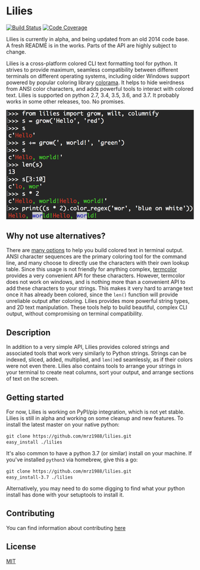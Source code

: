 # Lilies

[![Build Status](https://travis-ci.org/mrz1988/lilies.svg?branch=master)](https://travis-ci.org/mrz1988/lilies)
[![Code Coverage](https://codecov.io/gh/mrz1988/lilies/branch/master/graphs/badge.svg)](https://codecov.io/gh/mrz1988/lilies/branch/master)

Lilies is currently in alpha, and being updated from an old 2014 code base. A fresh README is in the works. Parts of the API are highly subject to change.

Lilies is a cross-platform colored CLI text formatting tool for python. It strives to provide maximum, seamless compatibility between different terminals on different operating systems, including older Windows support powered by popular coloring library [colorama](https://pypi.org/project/colorama/). It helps to hide weirdness from ANSI color characters, and adds powerful tools to interact with colored text. Lilies is supported on python 2.7, 3.4, 3.5, 3.6, and 3.7. It probably works in some other releases, too. No promises.

![Sup, world?](https://raw.githubusercontent.com/mrz1988/lilies/master/screenshots/screenshot01.png)

## Why not use alternatives?
There are [many options](https://stackoverflow.com/questions/287871/how-to-print-colored-text-in-terminal-in-python) to help you build colored text in terminal output. ANSI character sequences are the primary coloring tool for the command line, and many choose to directly use the characters with their own lookup table. Since this usage is not friendly for anything complex, [termcolor](https://pypi.org/project/termcolor/) provides a very convenient API for these characters. However, termcolor does not work on windows, and is nothing more than a convenient API to add these characters to your strings. This makes it very hard to arrange text once it has already been colored, since the `len()` function will provide unreliable output after coloring. Lilies provides more powerful string types, and 2D text manipulation. These tools help to build beautiful, complex CLI output, without compromising on terminal compatibility.

## Description
In addition to a very simple API, Lilies provides colored strings and associated tools that work very similarly to Python strings. Strings can be indexed, sliced, added, multiplied, and `len()`ed seamlessly, as if their colors were not even there. Lilies also contains tools to arrange your strings in your terminal to create neat columns, sort your output, and arrange sections of text on the screen.

## Getting started
For now, Lilies is working on PyPI/pip integration, which is not yet stable. Lilies is still in alpha and working on some cleanup and new features. To install the latest master on your native python:
```
git clone https://github.com/mrz1988/lilies.git
easy_install ./lilies
```

It's also common to have a python 3.7 (or similar) install on your machine. If you've installed `python3` via homebrew, give this a go:
```
git clone https://github.com/mrz1988/lilies.git
easy_install-3.7 ./lilies
```
Alternatively, you may need to do some digging to find what your python install has done with your setuptools to install it.

## Contributing
You can find information about contributing [here](https://github.com/mrz1988/lilies/blob/master/docs/contributing.rst)

## License
[MIT](https://github.com/mrz1988/lilies/blob/master/LICENSE)
